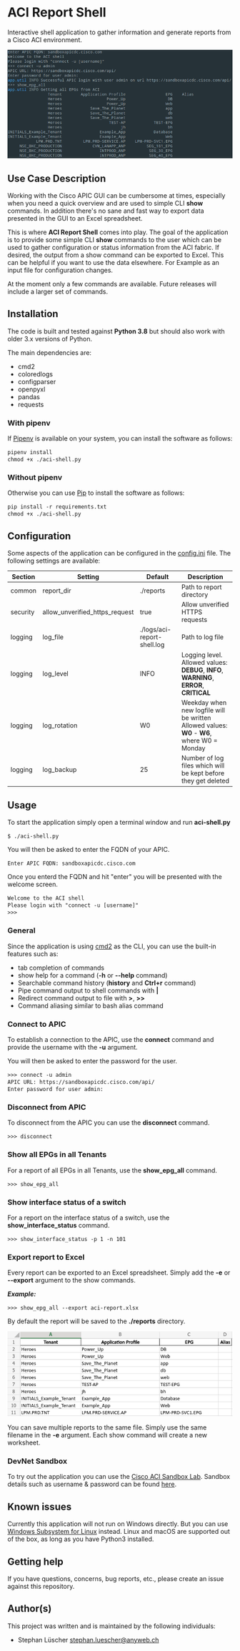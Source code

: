 # ACI Report Shell

Interactive shell application to gather information and generate reports from a Cisco ACI environment.

![ACI-Shell Screenshot](./assets/aci-shell.png)

## Use Case Description

Working with the Cisco APIC GUI can be cumbersome at times, especially when you need a quick overview and are used to simple CLI **show** commands.
In addition there's no sane and fast way to export data presented in the GUI to an Excel spreadsheet.

This is where **ACI Report Shell** comes into play. The goal of the application is to provide some simple CLI **show** commands to the user which can be used to
gather configuration or status information from the ACI fabric. If desired, the output from a show command can be exported to Excel. This can be helpful if you want to use the data elsewhere. For Example as an input file for configuration changes.

At the moment only a few commands are available. Future releases will include a larger set of commands.

## Installation

The code is built and tested against **Python 3.8** but should also work with older 3.x versions of Python.

The main dependencies are:

-   cmd2
-   coloredlogs
-   configparser
-   openpyxl
-   pandas
-   requests

### With pipenv

If [Pipenv](https://pipenv.pypa.io/en/latest/) is available on your system, you can install the software as follows:

```cli
pipenv install
chmod +x ./aci-shell.py
```

### Without pipenv

Otherwise you can use [Pip](https://pip.pypa.io/en/stable/user_guide/#) to install the software as follows:

```cli
pip install -r requirements.txt
chmod +x ./aci-shell.py
```

## Configuration

Some aspects of the application can be configured in the [config.ini](./config.ini) file. The following settings are available:

| Section  | Setting                        | Default                     | Description                                                                                      |
| -------- | ------------------------------ | --------------------------- | ------------------------------------------------------------------------------------------------ |
| common   | report_dir                     | ./reports                   | Path to report directory                                                                         |
| security | allow_unverified_https_request | true                        | Allow unverified HTTPS requests                                                                  |
| logging  | log_file                       | ./logs/aci-report-shell.log | Path to log file                                                                                 |
| logging  | log_level                      | INFO                        | Logging level. <br> Allowed values: **DEBUG**, **INFO**, **WARNING**, **ERROR**, **CRITICAL**    |
| logging  | log_rotation                   | W0                          | Weekday when new logfile will be written <br> Allowed values: **W0** - **W6**, where W0 = Monday |
| logging  | log_backup                     | 25                          | Number of log files which will be kept before they get deleted                                   |

## Usage

To start the application simply open a terminal window and run **aci-shell.py**

```cli
$ ./aci-shell.py
```

You will then be asked to enter the FQDN of your APIC.

```cli
Enter APIC FQDN: sandboxapicdc.cisco.com
```

Once you enterd the FQDN and hit "enter" you will be presented with the welcome screen.

```
Welcome to the ACI shell
Please login with "connect -u [username]"
>>>
```

### General

Since the application is using [cmd2](https://github.com/python-cmd2/cmd2) as the CLI, you can use the built-in features such as:

-   tab completion of commands
-   show help for a command (**-h** or **--help** command)
-   Searchable command history (**history** and **Ctrl+r** command)
-   Pipe command output to shell commands with **|**
-   Redirect command output to file with **>**, **>>**
-   Command aliasing similar to bash alias command

### Connect to APIC

To establish a connection to the APIC, use the **connect** command and provide the username with the **-u** argument.

You will then be asked to enter the password for the user.

```cli
>>> connect -u admin
APIC URL: https://sandboxapicdc.cisco.com/api/
Enter password for user admin:
```

### Disconnect from APIC

To disconnect from the APIC you can use the **disconnect** command.

```cli
>>> disconnect
```

### Show all EPGs in all Tenants

For a report of all EPGs in all Tenants, use the **show_epg_all** command.

```cli
>>> show_epg_all
```

### Show interface status of a switch

For a report on the interface status of a switch, use the **show_interface_status** command.

```cli
>>> show_interface_status -p 1 -n 101
```

### Export report to Excel

Every report can be exported to an Excel spreadsheet. Simply add the **-e** or **--export** argument to the show commands.

**_Example:_**

```cli
>>> show_epg_all --export aci-report.xlsx
```

By default the report will be saved to the **./reports** directory.

![Excel Screenshot](./assets/excel.png)

You can save multiple reports to the same file. Simply use the same filename in the **-e** argument.
Each show command will create a new worksheet.

### DevNet Sandbox

To try out the application you can use the [Cisco ACI Sandbox Lab](https://sandboxapicdc.cisco.com).
Sandbox details such as username & password can be found [here](https://devnetsandbox.cisco.com/RM/Diagram/Index/5a229a7c-95d5-4cfd-a651-5ee9bc1b30e2?diagramType=Topology).

## Known issues

Currently this application will not run on Windows directly. But you can use [Windows Subsystem for Linux](https://docs.microsoft.com/en-us/windows/wsl/install-win10) instead.
Linux and macOS are supported out of the box, as long as you have Python3 installed.

## Getting help

If you have questions, concerns, bug reports, etc., please create an issue against this repository.

## Author(s)

This project was written and is maintained by the following individuals:

-   Stephan Lüscher <stephan.luescher@anyweb.ch>
